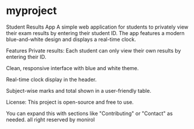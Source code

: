 # myproject

Student Results App
A simple web application for students to privately view their exam results by entering their student ID. The app features a modern blue-and-white design and displays a real-time clock.

Features
Private results: Each student can only view their own results by entering their ID.

Clean, responsive interface with blue and white theme.

Real-time clock display in the header.

Subject-wise marks and total shown in a user-friendly table.

License:
This project is open-source and free to use.

You can expand this with sections like "Contributing" or "Contact" as needed.
all right reserved by monirol 
